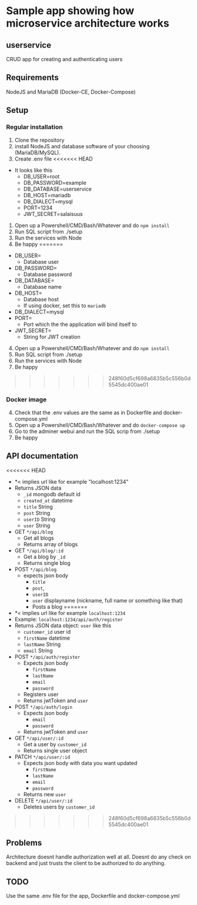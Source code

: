 # Sample app showing how microservice architecture works

## userservice

CRUD app for  creating and authenticating users

## Requirements

NodeJS and MariaDB (Docker-CE, Docker-Compose)

## Setup

### Regular installation

1. Clone the repository
2. install NodeJS and database software of your choosing (MariaDB/MySQL).  
3. Create .env file
<<<<<<< HEAD
* It looks like this
  * DB_USER=root
  * DB_PASSWORD=example
  * DB_DATABASE=userservice
  * DB_HOST=mariadb
  * DB_DIALECT=mysql
  * PORT=1234
  * JWT_SECRET=salaisuus
1. Open up a Powershell/CMD/Bash/Whatever and do `npm install`
2. Run SQL script from ./setup
3. Run the services with Node
4. Be happy
=======
  * DB_USER=
    * Database user
  * DB_PASSWORD=
    * Database password
  * DB_DATABASE=
    * Database name
  * DB_HOST=
    * Database host
    * If using docker, set this to `mariadb`
  * DB_DIALECT=mysql
  * PORT=
    * Port which the the application will bind itself to
  * JWT_SECRET=
    * String for JWT creation
4. Open up a Powershell/CMD/Bash/Whatever and do `npm install`
5. Run SQL script from ./setup
6. Run the services with Node 
7. Be happy 
>>>>>>> 248f60d5cf698a6835b5c556b0d5545dc400ae01

### Docker image

4. Check that the .env values are the same as in Dockerfile and docker-compose.yml
5. Open up a Powershell/CMD/Bash/Whatever and do `docker-compose up`
6. Go to the adminer webui and run the SQL scrip from ./setup
7. Be happy

## API documentation
<<<<<<< HEAD

* *< implies url like for example "localhost:1234"
* Returns JSON data
  * `_id` mongodb default id
  * `created_at` datetime
  * `title` String
  * `post` String
  * `userID` String
  * `user` String
* GET `*/api/blog`
  * Get all blogs
  * Returns array of blogs
* GET `*/api/blog/:id`
  * Get a blog by `_id`
  * Returns single blog
* POST `*/api/blog`
  * expects json body 
    * `title`  
    * `post`,
    * `userID`
    * `user` displayname (nickname, full name or something like that)
    * Posts a blog
=======
* *< implies url like for example `localhost:1234`
* Example: `localhost:1234/api/auth/register`   
* Returns JSON data object: `user` like this
    * `customer_id` user id 
    * `firstName` datetime
    * `lastName` String
    * `email` String
* POST `*/api/auth/register`
    * Expects json body 
        * `firstName`    
        * `lastName`
        * `email`
        * `password`
    * Registers user
    * Returns jwtToken and `user` 
* POST `*/api/auth/login`
    * Expects json body 
        * `email`
        * `password`
    * Returns jwtToken and `user`
* GET `*/api/user/:id`
    * Get a user by `customer_id`
    * Returns single user object
* PATCH `*/api/user/:id` 
    * Expects json body with data you want updated 
        * `firstName`    
        * `lastName`
        * `email`
        * `password`
    * Returns new `user`
* DELETE `*/api/user/:id`  
    * Deletes users by `customer_id`
>>>>>>> 248f60d5cf698a6835b5c556b0d5545dc400ae01

## Problems

Architecture doesnt handle authorization well at all.
Doesnt do any check on backend and just trusts the client to be authorized to do anything.

## TODO

Use the same .env file for the app, Dockerfile and docker-compose.yml